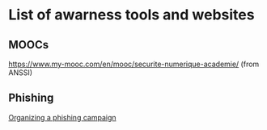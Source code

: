 # List of awarness tools and websites

## MOOCs

https://www.my-mooc.com/en/mooc/securite-numerique-academie/ (from ANSSI)

## Phishing

[Organizing a phishing campaign](phishing.md)
